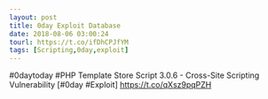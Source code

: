 ```yaml
---
layout: post
title: 0day Exploit Database
date: 2018-08-06 03:00:24
tourl: https://t.co/ifDhCPJfYM
tags: [Scripting,0day,exploit]
---
```

#0daytoday #PHP Template Store Script 3.0.6 - Cross-Site Scripting Vulnerability [#0day #Exploit] https://t.co/qXsz9pqPZH